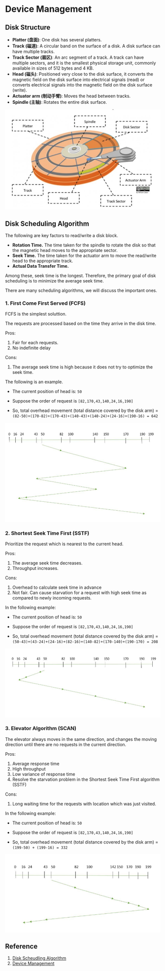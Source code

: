 

# Device Management

## Disk Structure

- **Platter (盘面)**: One disk has several platters.
- **Track (磁道)**: A circular band on the surface of a disk. A disk surface can have multiple tracks.
- **Track Sector (扇区)**: An arc segment of a track. A track can have multiple sectors, and it is the smallest physical storage unit, commonly available in sizes of 512 bytes and 4 KB.
- **Head (磁头)**: Positioned very close to the disk surface, it converts the magnetic field on the disk surface into electrical signals (read) or converts electrical signals into the magnetic field on the disk surface (write).
- **Actuator arm (制动手臂)**: Moves the head between tracks.
- **Spindle (主轴)**: Rotates the entire disk surface.

![image-20240521010305707](./240520-device-management.assets/image-20240521010305707.png)



## Disk Scheduling Algorithm

The following are key factors to read/write a disk block.

- **Rotation Time.** The time taken for the spindle to rotate the disk so that the magnetic head moves to the appropriate sector.
- **Seek Time.** The time taken for the actuator arm to move the read/write head to the appropriate track.
- **Actual Data Transfer Time.**

Among these, seek time is the longest. Therefore, the primary goal of disk scheduling is to minimize the average seek time.

There are many scheduling algorithms, we will discuss the important ones.

### 1. First Come First Served (FCFS)

FCFS is the simplest soluttion.

The requests are processed based on the time they arrive in the disk time.

Pros:

1. Fair for each requests.
2. No indefinite delay

Cons:

1. The average seek time is high because it does not try to optimize the seek time.

The following is an example. 

- The current position of head is: `50 `
- Suppose the order of request is `[82,170,43,140,24,16,190]`

- So, total overhead movement  (total distance covered by the disk arm) = `(82-50)+(170-82)+(170-43)+(140-43)+(140-24)+(24-16)+(190-16) = 642`

![First Come First Serve](./240520-device-management.assets/fcfs3.jpg)

### 2. Shortest Seek Time First (SSTF)

Prioritize the request which is nearest to the current head. 

Pros:

1. The average seek time decreases.
2. Throughput increases.

Cons:

1. Overhead to calculate seek time in advance
2. Not fair. Can cause starvation for a request with high seek time as compared to newly incoming requests.

In the following example:

- The current position of head is: `50 `
- Suppose the order of request is `[82,170,43,140,24,16,190]`

- So, total overhead movement  (total distance covered by the disk arm) = `(50-43)+(43-24)+(24-16)+(82-16)+(140-82)+(170-140)+(190-170) = 208 `



![Shortest Seek Time First](./240520-device-management.assets/sstf1.jpg)

### 3. Elevator Algorithm (SCAN)

The elevator always moves in the same direction, and changes the moving direction until there are no requests in the current direction.

Pros:

1. Average response time
2. High throughput
3. Low variance of response time
4. Resolve the starvation problem in the Shortest Seek Time First algorithm (SSTF)

Cons:

1. Long waiting time for the requests with location which was just visited.

In the following example:

- The current position of head is: `50 `
- Suppose the order of request is `[82,170,43,140,24,16,190]`

- So, total overhead movement  (total distance covered by the disk arm) = `(199-50) + (199-16) = 332`

![image-20240521014132591](./240520-device-management.assets/image-20240521014132591.png)

## Reference

1. [Disk Scheudling Algorithm](https://www.geeksforgeeks.org/disk-scheduling-algorithms/)
2. [Device Management](https://www.cyc2018.xyz/%E8%AE%A1%E7%AE%97%E6%9C%BA%E5%9F%BA%E7%A1%80/%E6%93%8D%E4%BD%9C%E7%B3%BB%E7%BB%9F%E5%9F%BA%E7%A1%80/%E8%AE%A1%E7%AE%97%E6%9C%BA%E6%93%8D%E4%BD%9C%E7%B3%BB%E7%BB%9F%20-%20%E8%AE%BE%E5%A4%87%E7%AE%A1%E7%90%86.html#_2-%E6%9C%80%E7%9F%AD%E5%AF%BB%E9%81%93%E6%97%B6%E9%97%B4%E4%BC%98%E5%85%88)

